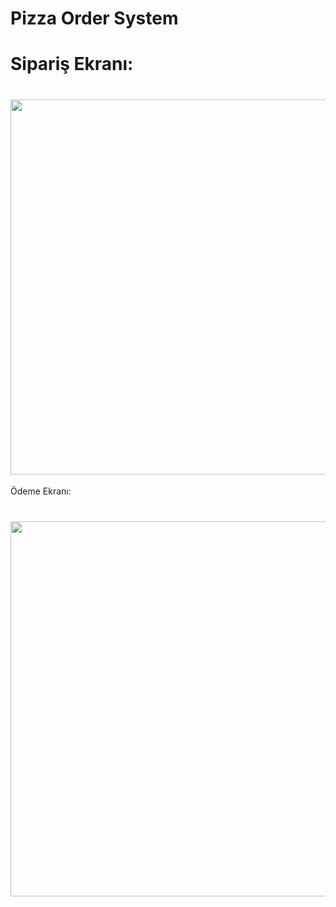 # Pizza Order System


 <h1> 
 <div id="header" <div id="header" align="left" width="20px">  Sipariş Ekranı:
  </h1>
<h1>
 <img src="https://im.ezgif.com/tmp/ezgif-1-dc1f21958d.gif" width="600px"/>
 
 </h1>


Ödeme Ekranı:
<h1>  
  <img src="https://im4.ezgif.com/tmp/ezgif-4-5ed4eb5dcf.gif" width="600px"/>
</h1>
